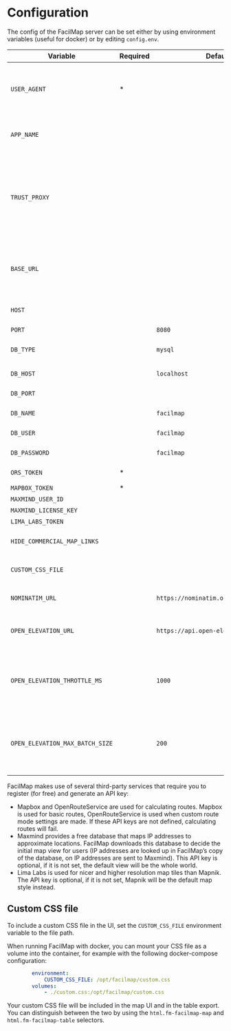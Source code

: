 # Configuration

The config of the FacilMap server can be set either by using environment variables (useful for docker) or by editing `config.env`.

| Variable              | Required | Default     | Meaning                                                                                                                          |
|-----------------------|----------|-------------|----------------------------------------------------------------------------------------------------------------------------------|
| `USER_AGENT`          | *        |             | Will be used for all HTTP requests (search, routing, GPX/KML/OSM/GeoJSON files). You better provide your e-mail address in here. |
| `APP_NAME`            |          |             | If specified, will replace “FacilMap” as the name of the app throughout the UI. |
| `TRUST_PROXY`         |          |             | Whether to trust the X-Forwarded-* headers. Can be `true` or a comma-separated list of IP subnets (see the [express documentation](https://expressjs.com/en/guide/behind-proxies.html)). Currently only used to calculate the base URL for the `opensearch.xml` file. |
| `BASE_URL`            |          |             | If `TRUST_PROXY` does not work for your particular setup, you can manually specify the base URL where FacilMap can be publicly reached here. |
| `HOST`                |          |             | The ip address to listen on (leave empty to listen on all addresses)                                                             |
| `PORT`                |          | `8080`      | The port to listen on.                                                                                                           |
| `DB_TYPE`             |          | `mysql`     | The type of database. Either `mysql`, `postgres`, `mariadb`, `sqlite`, or `mssql`.                                               |
| `DB_HOST`             |          | `localhost` | The host name of the database server.                                                                                            |
| `DB_PORT`             |          |             | The port of the database server (optional).                                                                                      |
| `DB_NAME`             |          | `facilmap`  | The name of the database.                                                                                                        |
| `DB_USER`             |          | `facilmap`  | The username to connect to the database with.                                                                                    |
| `DB_PASSWORD`         |          | `facilmap`  | The password to connect to the database with.                                                                                    |
| `ORS_TOKEN`           | *        |             | [OpenRouteService API key](https://openrouteservice.org/).                                                                     |
| `MAPBOX_TOKEN`        | *        |             | [Mapbox API key](https://www.mapbox.com/signup/).                                                                                |
| `MAXMIND_USER_ID`     |          |             | [MaxMind user ID](https://www.maxmind.com/en/geolite2/signup).                                                                   |
| `MAXMIND_LICENSE_KEY` |          |             | MaxMind license key.                                                                                                             |
| `LIMA_LABS_TOKEN`     |          |             | [Lima Labs](https://maps.lima-labs.com/) API key |
| `HIDE_COMMERCIAL_MAP_LINKS` |    |             | Set to `1` to hide the links to Google/Bing Maps in the “Map style” menu. |
| `CUSTOM_CSS_FILE`     |          |             | The path of a CSS file that should be included ([see more details below](#custom-css-file)). |
| `NOMINATIM_URL`       |          | `https://nominatim.openstreetmap.org` | The URL to the Nominatim server (used to search for places). |
| `OPEN_ELEVATION_URL`  |          | `https://api.open-elevation.com` | The URL to the Open Elevation server (used to look up the elevation for markers). |
| `OPEN_ELEVATION_THROTTLE_MS` |   | `1000` | The minimum time between two requests to the Open Elevation API. Set to `0` if you are using your own self-hosted instance of Open Elevation. |
| `OPEN_ELEVATION_MAX_BATCH_SIZE` | | `200` | The maximum number of points to resolve in one request through the Open Elevation API. Set this to `1000` if you are using your own self-hosted Open Elevation instance. |

FacilMap makes use of several third-party services that require you to register (for free) and generate an API key:
* Mapbox and OpenRouteService are used for calculating routes. Mapbox is used for basic routes, OpenRouteService is used when custom route mode settings are made. If these API keys are not defined, calculating routes will fail.
* Maxmind provides a free database that maps IP addresses to approximate locations. FacilMap downloads this database to decide the initial map view for users (IP addresses are looked up in FacilMap’s copy of the database, on IP addresses are sent to Maxmind). This API key is optional, if it is not set, the default view will be the whole world.
* Lima Labs is used for nicer and higher resolution map tiles than Mapnik. The API key is optional, if it is not set, Mapnik will be the default map style instead.

## Custom CSS file

To include a custom CSS file in the UI, set the `CUSTOM_CSS_FILE` environment variable to the file path.

When running FacilMap with docker, you can mount your CSS file as a volume into the container, for example with the following docker-compose configuration:
```yaml
		environment:
			CUSTOM_CSS_FILE: /opt/facilmap/custom.css
		volumes:
			- ./custom.css:/opt/facilmap/custom.css
```

Your custom CSS file will be included in the map UI and in the table export. You can distinguish between the two by using the `html.fm-facilmap-map` and `html.fm-facilmap-table` selectors.